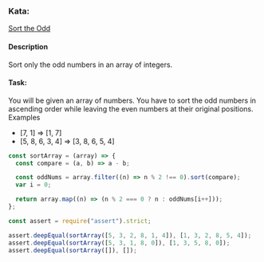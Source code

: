 ### Kata:

[Sort the Odd](https://www.codewars.com/kata/578aa45ee9fd15ff4600090d/train/javascript)

#### Description

Sort only the odd numbers in an array of integers.

#### Task:

You will be given an array of numbers. You have to sort the odd numbers in ascending order while leaving the even numbers at their original positions. Examples

- [7, 1] => [1, 7]
- [5, 8, 6, 3, 4] => [3, 8, 6, 5, 4]

```javascript
const sortArray = (array) => {
  const compare = (a, b) => a - b;

  const oddNums = array.filter((n) => n % 2 !== 0).sort(compare);
  var i = 0;

  return array.map((n) => (n % 2 === 0 ? n : oddNums[i++]));
};

const assert = require("assert").strict;

assert.deepEqual(sortArray([5, 3, 2, 8, 1, 4]), [1, 3, 2, 8, 5, 4]);
assert.deepEqual(sortArray([5, 3, 1, 8, 0]), [1, 3, 5, 8, 0]);
assert.deepEqual(sortArray([]), []);
```
